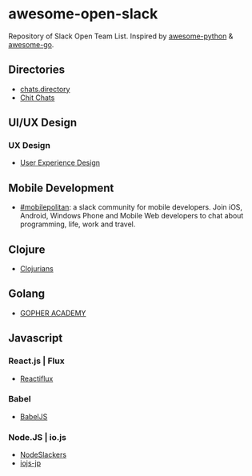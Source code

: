 # awesome-open-slack

Repository of Slack Open Team List.
Inspired by [awesome-python](https://github.com/avelino/awesome-python) & [awesome-go](https://github.com/avelino/awesome-go).

## Directories
- [chats.directory](http://chats.directory/)
- [Chit Chats](http://www.chitchats.co/)

## UI/UX Design

### UX Design
- [User Experience Design](http://www.designerhangout.co/)

## Mobile Development

- [#mobilepolitan](http://mobilepolitan.com/): a slack community for mobile developers. Join iOS, Android, Windows Phone and Mobile Web developers to chat about programming, life, work and travel.

## Clojure
- [Clojurians](http://clojurians.net/)

## Golang
- [GOPHER ACADEMY](http://blog.gopheracademy.com/gophers-slack-community/)

## Javascript

### React.js | Flux
- [Reactiflux](http://www.reactiflux.com/)

### Babel
- [BabelJS](https://babel-slack.herokuapp.com/)

### Node.JS | io.js
- [NodeSlackers](http://nodeslackers.io/)
- [iojs-jp](http://iojs-jp-slack.herokuapp.com/)
